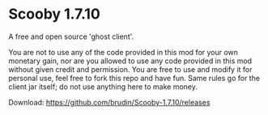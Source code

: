 # Scooby 1.7.10
A free and open source 'ghost client'.

You are not to use any of the code provided in this mod for your own monetary gain, nor are you allowed to use any code provided in this mod without given credit and permission.  You are free to use and modify it for personal use, feel free to fork this repo and have fun.  Same rules go for the client jar itself; do not use anything here to make money.

Download: https://github.com/brudin/Scooby-1.7.10/releases
